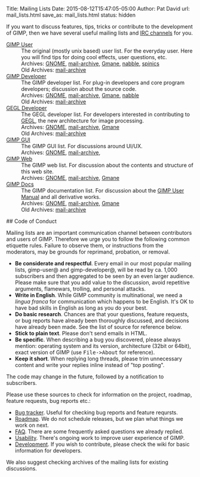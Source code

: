 Title: Mailing Lists
Date: 2015-08-12T15:47:05-05:00
Author: Pat David
url: mail_lists.html
save_as: mail_lists.html
status: hidden


If you want to discuss features, tips, tricks or contribute to the development of GIMP, then we have several useful mailing lists and [IRC channels](/irc.html) for you.

<dl>
  <dt><a href="https://mail.gnome.org/mailman/listinfo/gimp-user-list">GIMP User</a></dt>
  <dd>The original (mostly unix based) user list. For the everyday user.
  Here you will find tips for doing cool effects, user questions, etc.<br>
  Archives:
  <a href="https://mail.gnome.org/archives/gimp-user-list/">GNOME</a>,
  <a href="http://www.mail-archive.com/gimp-user-list%40gnome.org/">mail-archive</a>,  
  <a href="http://news.gmane.org/gmane.comp.video.gimp.user/">Gmane</a>,
  <a href="http://gimp.1065349.n5.nabble.com/Users-f3.html">nabble</a>,
  <a href="http://www.spinics.net/lists/gimp/">spinics</a><br>
  Old Archives: 
  <a href="http://www.mail-archive.com/gimp-user%40lists.xcf.berkeley.edu/">mail-archive</a>  
  </dd>

  <dt><a href="https://mail.gnome.org/mailman/listinfo/gimp-developer-list">GIMP Developer</a></dt>
  <dd>The GIMP developer list. For plug-in developers and core program
  developers; discussion about the source code.<br>
  Archives:
  <a href="https://mail.gnome.org/archives/gimp-developer-list/">GNOME</a>,
  <a href="http://www.mail-archive.com/gimp-developer-list%40gnome.org/">mail-archive</a>,
  <a href="http://news.gmane.org/gmane.comp.video.gimp.devel/">Gmane</a>,
  <a href="http://gimp.1065349.n5.nabble.com/Developers-f15145.html">nabble</a><br>
  Old Archives: 
  <a href="http://www.mail-archive.com/gimp-developer%40lists.xcf.berkeley.edu/">mail-archive</a>
  </dd>
  
  <dt><a href="https://mail.gnome.org/mailman/listinfo/gegl-developer-list">GEGL Developer</a></dt>
  <dd>The GEGL developer list. For developers interested in
  contributing to <a href="http://www.gegl.org/">GEGL</a>, the new
  architecture for image processing.<br>
  Archives:
  <a href="https://mail.gnome.org/archives/gegl-developer-list/">GNOME</a>,
  <a href="http://www.mail-archive.com/gegl-developer-list%40gnome.org/">mail-archive</a>,
  <a href="http://news.gmane.org/gmane.comp.video.gegl.devel/">Gmane</a><br>
  Old Archives: 
  <a href="http://www.mail-archive.com/gegl-developer%40lists.xcf.berkeley.edu/">mail-archive</a>
  </dd>

  <dt><a href="https://mail.gnome.org/mailman/listinfo/gimp-gui-list">GIMP GUI</a></dt>
  <dd>The GIMP GUI list. For discussions around UI/UX.<br>
  Archives:
  <a href="https://mail.gnome.org/archives/gimp-gui-list/">GNOME</a>,
  <a href="http://www.mail-archive.com/gimp-gui-list%40gnome.org/">mail-archive</a>,
  </dd>

  <dt><a href="https://mail.gnome.org/mailman/listinfo/gimp-web-list">GIMP Web</a></dt>
  <dd>The GIMP web list. For discussion about the contents and
  structure of this web site.<br>
  Archives:
  <a href="https://mail.gnome.org/archives/gimp-web-list/">GNOME</a>,
  <a href="http://www.mail-archive.com/gimp-web-list%40gnome.org/">mail-archive</a>,  
  <a href="http://news.gmane.org/gmane.comp.video.gimp.web/">Gmane</a><br>
  </dd>

  <dt><a href="https://mail.gnome.org/mailman/listinfo/gimp-docs-list">GIMP Docs</a></dt>
  <dd>The GIMP documentation list. For discussion about the
  <a href="http://docs.gimp.org">GIMP User Manual</a> and all derivative works.<br>
  Archives:
  <a href="https://mail.gnome.org/archives/gimp-docs-list/">GNOME</a>,
  <a href="http://www.mail-archive.com/gimp-docs-list%40gnome.org/">mail-archive</a>,
  <a href="http://news.gmane.org/gmane.comp.video.gimp.documentation/">Gmane</a><br>
  Old Archives: 
  <a href="http://www.mail-archive.com/gimp-docs%40lists.xcf.berkeley.edu/">mail-archive</a>
  </dd>

</dl>
## Code of Conduct

Mailing lists are an important communication channel between contributors and users of GIMP. Therefore we urge you to follow the following common etiquette rules. Failure to observe them, or instructions from the moderators, may be grounds for reprimand, probation, or removal.

*   **Be considerate and respectful**. Every email in our most popular mailing lists, gimp-user@ and gimp-developer@, will be read by ca. 1,000 subscribers and then aggregated to be seen by an even larger audience. Please make sure that you add value to the discussion, avoid repetitive arguments, flamewars, trolling, and personal attacks.
*   **Write in English**. While GIMP community is multinational, we need a _lingua franca_ for communication which happens to be English. It's OK to have bad skills in English as long as you do your best.
*   **Do basic research**. Chances are that your questions, feature requests, or bug reports have already been thoroughly discussed, and decisions have already been made. See the list of source for reference below.
*   **Stick to plain text**. Please don't send emails in HTML.
*   **Be specific**. When describing a bug you discovered, please always mention: operating system and its version, architecture (32bit or 64bit), exact version of GIMP (use <tt>File->About</tt> for reference).
*   **Keep it short**. When replying long threads, please trim unnecessary content and write your replies inline instead of "top posting".

The code may change in the future, followed by a notification to subscribers.

Please use these sources to check for information on the project, roadmap, feature requests, bug reports etc.:

*   [Bug tracker](https://bugzilla.gnome.org/browse.cgi?product=GIMP). Useful for checking bug reports and feature reqursts.
*   [Roadmap](http://wiki.gimp.org/index.php/Roadmap). We do not schedule releases, but we plan what things we work on next.
*   [FAQ](//www.gimp.org/docs/userfaq.html). There are some frequently asked questions we already replied.
*   [Usability](http://gui.gimp.org). There's ongoing work to improve user experience of GIMP.
*   [Development](http://wiki.gimp.org/index.php/Main_Page). If you wish to contribute, please check the wiki for basic information for developers.

We also suggest checking archives of the mailing lists for existing discussions.

